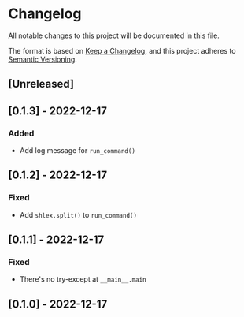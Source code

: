 # Changelog

All notable changes to this project will be documented in this file.

The format is based on [Keep a Changelog](https://keepachangelog.com/en/1.0.0/), and this project adheres to [Semantic Versioning](https://semver.org/spec/v2.0.0.html).

## [Unreleased]

## [0.1.3] - 2022-12-17

### Added

- Add log message for `run_command()`

## [0.1.2] - 2022-12-17

### Fixed

- Add `shlex.split()` to `run_command()`

## [0.1.1] - 2022-12-17

### Fixed

- There's no try-except at `__main__.main`

## [0.1.0] - 2022-12-17
